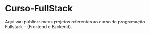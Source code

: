 # Curso-FullStack
Aqui vou publicar meus projetos referentes ao curso de programação Fullstack - (Frontend e Backend).

